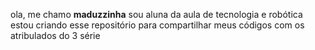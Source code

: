 ola, me chamo **maduzzinha** sou aluna da aula de tecnologia e robótica estou
criando esse repositório para compartilhar meus códigos com os atribulados do 3 série 

